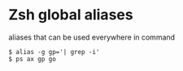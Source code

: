 # Zsh global aliases

aliases that can be used everywhere in command

	$ alias -g gp='| grep -i'
	$ ps ax gp go
